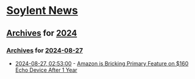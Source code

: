# [Soylent News](../../../README.md)

## [Archives](../../index.md) for [2024](../index.md)

### [Archives](../../index.md) for [2024-08-27](index.md)

* [2024-08-27, 02:53:00](https://soylentnews.org/article.pl?sid=24/08/25/1514218&from=rss) - [Amazon is Bricking Primary Feature on $160 Echo Device After 1 Year](https://soylentnews.org/article.pl?sid=24/08/25/1514218&from=rss)
